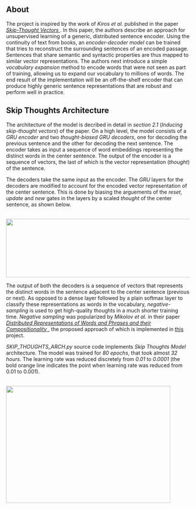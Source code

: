 ## About
The project is inspired by the work of *Kiros et al.* published in the paper <a href = "https://arxiv.org/pdf/1506.06726.pdf"> *Skip-Thought Vectors* </a>. In this paper, the authors describe an approach for unsupervised learning of a generic, distributed sentence encoder. Using the continuity of text from books, an *encoder-decoder model* can be trained that tries to reconstruct the surrounding sentences of an encoded passage. Sentences that share semantic and syntactic properties are thus mapped to similar vector representations. The authors next introduce a simple *vocabulary expansion* method to encode words that were not seen as part of training, allowing us to expand our vocabulary to millions of words. The end result of the implementation will be an off-the-shelf encoder that can produce highly generic sentence representations that are robust and perform well in practice.

## Skip Thoughts Architecture
The architecture of the model is decribed in detail in *section 2.1* (*Inducing skip-thought vectors*) of the paper. On a high level, the model consists of a *GRU encoder* and two *thought-biased GRU decoders*, one for decoding the previous sentence and the other for decoding the next sentence. The encoder takes as input a sequence of word embeddings representing the distinct words in the center sentence. The output of the encoder is a sequence of vectors, the last of which is the vector representation (*thought*) of the sentence.<br>

The decoders take the same input as the encoder. The *GRU* layers for the decoders are modified to account for the encoded vector representation of the center sentence. This is done by biasing the arguements of the *reset*, *update* and *new* gates in the layers by a scaled *thought* of the center sentence, as shown below. <br>

&nbsp;&nbsp;&nbsp;&nbsp;&nbsp;&nbsp;&nbsp;&nbsp;&nbsp;&nbsp;&nbsp;&nbsp;&nbsp;&nbsp;&nbsp;&nbsp;<img src="https://user-images.githubusercontent.com/66432513/120626702-8c155b80-c480-11eb-9ca2-d2f8d6854b99.png" width = '700' height = '160'> 

The output of both the decoders is a sequence of vectors that represents the distinct words in the sentence adjacent to the center sentence (previous or next). As opposed to a dense layer followed by a plain softmax layer to classify these representations as words in the vocabulary, *negative-sampling* is used to get high-quality thoughts in a much shorter training time. *Negative sampling* was popularized by *Mikolov et al.* in their paper <a href="https://proceedings.neurips.cc/paper/2013/file/9aa42b31882ec039965f3c4923ce901b-Paper.pdf"> *Distributed Representations of Words and Phrases and their Compositionality* </a>, the proposed approach of which is implemented in <a href = "https://github.com/nnakul/word-embeddings"> this </a> project.

*SKIP_THOUGHTS_ARCH.py* source code implements *Skip Thoughts Model* architecture. The model was trained for *80 epochs*, that took almost *32 hours*. The learning rate was reduced discretely from *0.01* to *0.0001* (the bold orange line indicates the point when learning rate was reduced from 0.01 to 0.001).

&nbsp;&nbsp;&nbsp;&nbsp;&nbsp;&nbsp;&nbsp;&nbsp;&nbsp;&nbsp;&nbsp;&nbsp;&nbsp;&nbsp;&nbsp;&nbsp;<img src="https://user-images.githubusercontent.com/66432513/120628730-a7816600-c482-11eb-834c-e5774380c5b9.png" width = '450' height = '320'> 
